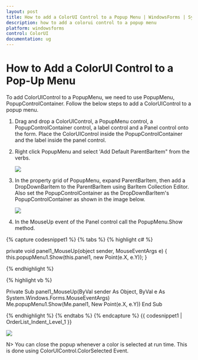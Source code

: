```yaml
---
layout: post
title: How to add a ColorUI Control to a Popup Menu | WindowsForms | Syncfusion®
description: how to add a colorui control to a popup menu
platform: windowsforms
control: ColorUI 
documentation: ug
---
```

# How to Add a ColorUI Control to a Pop-Up Menu

To add ColorUIControl to a PopupMenu, we need to use PopupMenu, PopupControlContainer. Follow the below steps to add a ColorUIControl to a popup menu.

1. Drag and drop a ColorUIControl, a PopupMenu control, a PopupControlContainer control, a label control and a Panel control onto the form. Place the ColorUIControl inside the PopupControlContainer and the label inside the panel control.
2. Right click PopupMenu and select 'Add Default ParentBarItem" from the verbs. 

   ![](FAQ_images/Overview_img240.jpeg) 

3. In the property grid of PopupMenu, expand ParentBarItem, then add a DropDownBarItem to the ParentBarItem using BarItem Collection Editor. Also set the PopupControlContainer as the DropDownBarItem's PopupControlContainer as shown in the image below.

   ![](FAQ_images/Overview_img241.jpeg) 

4. In the MouseUp event of the Panel control call the PopupMenu.Show method.

{% capture codesnippet1 %}
{% tabs %}
{% highlight c# %}

private void panel1_MouseUp(object sender, MouseEventArgs e)
{
	this.popupMenu1.Show(this.panel1, new Point(e.X, e.Y));
}

{% endhighlight %}

{% highlight vb %}

Private Sub panel1_MouseUp(ByVal sender As Object, ByVal e As System.Windows.Forms.MouseEventArgs)
Me.popupMenu1.Show(Me.panel1, New Point(e.X, e.Y))
End Sub

{% endhighlight %}
{% endtabs %}
{% endcapture %}
{{ codesnippet1 | OrderList_Indent_Level_1 }}

   ![](FAQ_images/Overview_img242.jpeg) 

N> You can close the popup whenever a color is selected at run time. This is done using ColorUIControl.ColorSelected Event.
